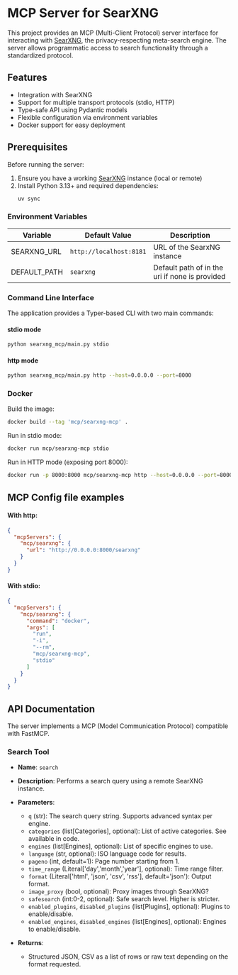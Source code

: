 # MCP Server for SearXNG

This project provides an MCP (Multi-Client Protocol) server interface for interacting with [SearXNG](https://github.com/searxng/searxng), the privacy-respecting meta-search engine. The server allows programmatic access to search functionality through a standardized protocol.

## Features

- Integration with SearXNG
- Support for multiple transport protocols (stdio, HTTP)
- Type-safe API using Pydantic models
- Flexible configuration via environment variables
- Docker support for easy deployment

## Prerequisites

Before running the server:
1. Ensure you have a working [SearXNG](https://github.com/searxng/searxng) instance (local or remote)
2. Install Python 3.13+ and required dependencies:
   ```bash
   uv sync
   ```

### Environment Variables

| Variable     | Default Value          | Description                        |
|--------------|------------------------|------------------------------------|
| SEARXNG_URL  | `http://localhost:8181`| URL of the SearxNG instance        |
| DEFAULT_PATH | `searxng`              | Default path of in the uri if none is provided        |

### Command Line Interface

The application provides a Typer-based CLI with two main commands:

#### stdio mode
```bash
python searxng_mcp/main.py stdio
```

#### http mode
```bash
python searxng_mcp/main.py http --host=0.0.0.0 --port=8000
```

### Docker

Build the image:
```bash
docker build --tag 'mcp/searxng-mcp' .
```

Run in stdio mode:
```bash
docker run mcp/searxng-mcp stdio
```

Run in HTTP mode (exposing port 8000):
```bash
docker run -p 8000:8000 mcp/searxng-mcp http --host=0.0.0.0 --port=8000
```
## MCP Config file examples
#### With http:
```json
{
  "mcpServers": {
    "mcp/searxng": {
      "url": "http://0.0.0.0:8000/searxng"
    }
  }
}
```

#### With stdio:
```json
{
  "mcpServers": {
    "mcp/searxng": {
      "command": "docker",
      "args": [
        "run",
        "-i",
        "--rm",
        "mcp/searxng-mcp",
        "stdio"
      ]
    }
  }
}
```

## API Documentation

The server implements a MCP (Model Communication Protocol) compatible with FastMCP.

### Search Tool
- **Name**: `search`
- **Description**: Performs a search query using a remote SearXNG instance.
- **Parameters**:
  - `q` (str): The search query string. Supports advanced syntax per engine.
  - `categories` (list[Categories], optional): List of active categories. See available in code.
  - `engines` (list[Engines], optional): List of specific engines to use.
  - `language` (str, optional): ISO language code for results.
  - `pageno` (int, default=1): Page number starting from 1.
  - `time_range` (Literal['day','month','year'], optional): Time range filter.
  - `format` (Literal['html', 'json', 'csv', 'rss'], default='json'): Output format.
  - `image_proxy` (bool, optional): Proxy images through SearXNG?
  - `safesearch` (int:0-2, optional): Safe search level. Higher is stricter.
  - `enabled_plugins`, `disabled_plugins` (list[Plugins], optional): Plugins to enable/disable.
  - `enabled_engines`, `disabled_engines` (list[Engines], optional): Engines to enable/disable.

- **Returns**:
  - Structured JSON, CSV as a list of rows or raw text depending on the format requested.

